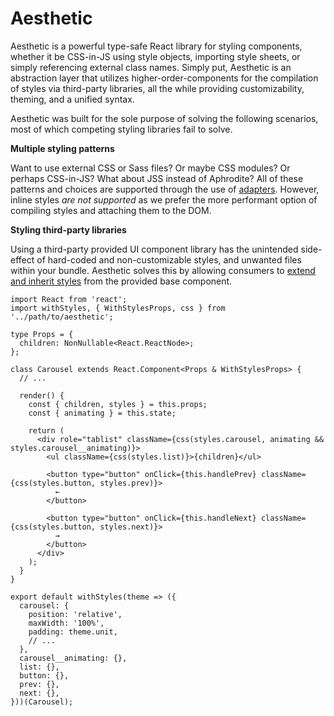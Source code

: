 # Aesthetic

Aesthetic is a powerful type-safe React library for styling components, whether it be CSS-in-JS
using style objects, importing style sheets, or simply referencing external class names. Simply put,
Aesthetic is an abstraction layer that utilizes higher-order-components for the compilation of
styles via third-party libraries, all the while providing customizability, theming, and a unified
syntax.

Aesthetic was built for the sole purpose of solving the following scenarios, most of which competing
styling libraries fail to solve.

**Multiple styling patterns**

Want to use external CSS or Sass files? Or maybe CSS modules? Or perhaps CSS-in-JS? What about JSS
instead of Aphrodite? All of these patterns and choices are supported through the use of
[adapters](./adapters/README.md). However, inline styles _are not supported_ as we prefer the more
performant option of compiling styles and attaching them to the DOM.

**Styling third-party libraries**

Using a third-party provided UI component library has the unintended side-effect of hard-coded and
non-customizable styles, and unwanted files within your bundle. Aesthetic solves this by allowing
consumers to [extend and inherit styles](./usage.md) from the provided base component.

```tsx
import React from 'react';
import withStyles, { WithStylesProps, css } from '../path/to/aesthetic';

type Props = {
  children: NonNullable<React.ReactNode>;
};

class Carousel extends React.Component<Props & WithStylesProps> {
  // ...

  render() {
    const { children, styles } = this.props;
    const { animating } = this.state;

    return (
      <div role="tablist" className={css(styles.carousel, animating && styles.carousel__animating)}>
        <ul className={css(styles.list)}>{children}</ul>

        <button type="button" onClick={this.handlePrev} className={css(styles.button, styles.prev)}>
          ←
        </button>

        <button type="button" onClick={this.handleNext} className={css(styles.button, styles.next)}>
          →
        </button>
      </div>
    );
  }
}

export default withStyles(theme => ({
  carousel: {
    position: 'relative',
    maxWidth: '100%',
    padding: theme.unit,
    // ...
  },
  carousel__animating: {},
  list: {},
  button: {},
  prev: {},
  next: {},
}))(Carousel);
```
